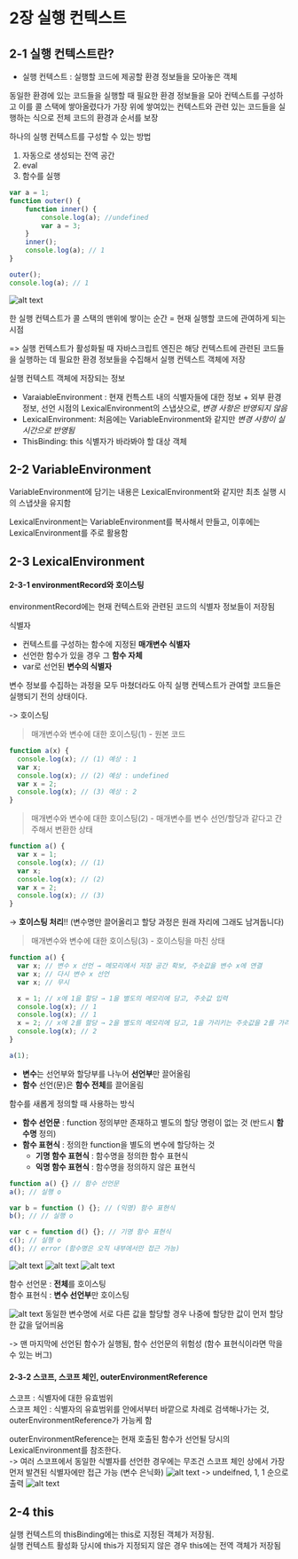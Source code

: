 # 2장 실행 컨텍스트

## 2-1 실행 컨텍스트란?

- 실행 컨텍스트 : 실행할 코드에 제공할 환경 정보들을 모아놓은 객체

동일한 환경에 있는 코드들을 실행할 때 필요한 환경 정보들을 모아 컨텍스트를 구성하고 이를 콜 스택에 쌓아올렸다가 가장 위에 쌓여있는 컨텍스트와 관련 있는 코드들을 실행하는 식으로 전체 코드의 환경과 순서를 보장

하나의 실행 컨텍스트를 구성할 수 있는 방법

1. 자동으로 생성되는 전역 공간
2. eval
3. 함수를 실행

```javaScript
var a = 1;
function outer() {
	function inner() {
		console.log(a); //undefined
		var a = 3;
	}
	inner();
	console.log(a); // 1
}

outer();
console.log(a); // 1
```

![alt text](image.png)

한 실행 컨텍스트가 콜 스택의 맨위에 쌓이는 순간 = 현재 실행할 코드에 관여하게 되는 시점

=> 실행 컨텍스트가 활성화될 때 자바스크립트 엔진은 해당 컨텍스트에 관련된 코드들을 실행하는 데 필요한 환경 정보들을 수집해서 실행 컨텍스트 객체에 저장

실행 컨텍스트 객체에 저장되는 정보

- VaraiableEnvironment : 현재 컨특스트 내의 식별자들에 대한 정보 + 외부 환경 정보, 선언 시점의 LexicalEnvironment의 스냅샷으로, _변경 사항은 반영되지 않음_
- LexicalEnvironment: 처음에는 VariableEnvironment와 같지만 _변경 사항이 실시간으로 반영됨_
- ThisBinding: this 식별자가 바라봐야 할 대상 객체

## 2-2 VariableEnvironment

VariableEnvironment에 담기는 내용은 LexicalEnvironment와 같지만 최초 실행 시의 스냅샷을 유지함

LexicalEnvironment는 VariableEnvironment를 복사해서 만들고, 이후에는 LexicalEnvironment를 주로 활용함

## 2-3 LexicalEnvironment

#### 2-3-1 environmentRecord와 호이스팅

environmentRecord에는 현재 컨텍스트와 관련된 코드의 식별자 정보들이 저장됨

식별자

- 컨텍스트를 구성하는 함수에 지정된 **매개변수 식별자**
- 선언한 함수가 있을 경우 그 **함수 자체**
- var로 선언된 **변수의 식별자**

변수 정보를 수집하는 과정을 모두 마쳤더라도 아직 실행 컨텍스트가 관여할 코드들은 실행되기 전의 상태이다.

-> 호이스팅

> 매개변수와 변수에 대한 호이스팅(1) - 원본 코드

```js
function a(x) {
  console.log(x); // (1) 예상 : 1
  var x;
  console.log(x); // (2) 예상 : undefined
  var x = 2;
  console.log(x); // (3) 예상 : 2
}
```

> 매개변수와 변수에 대한 호이스팅(2) - 매개변수를 변수 선언/할당과 같다고 간주해서 변환한 상태

```js
function a() {
  var x = 1;
  console.log(x); // (1)
  var x;
  console.log(x); // (2)
  var x = 2;
  console.log(x); // (3)
}
```

→ **호이스팅 처리**!! (변수명만 끌어올리고 할당 과정은 원래 자리에 그래도 남겨둡니다)

> 매개변수와 변수에 대한 호이스팅(3) - 호이스팅을 마친 상태

```jsx
function a() {
  var x; // 변수 x 선언 → 메모리에서 저장 공간 확보, 주솟값을 변수 x에 연결
  var x; // 다시 변수 x 선언
  var x; // 무시

  x = 1; // x에 1을 할당 → 1을 별도의 메모리에 담고, 주솟값 입력
  console.log(x); // 1
  console.log(x); // 1
  x = 2; // x에 2를 할당 → 2을 별도의 메모리에 담고, 1을 가리키는 주솟값을 2를 가리키는 주소값으로 대치
  console.log(x); // 2
}

a(1);
```

- **변수**는 선언부와 할당부를 나누어 **선언부**만 끌어올림
- **함수** 선언(문)은 **함수 전체**를 끌어올림

함수를 새롭게 정의할 때 사용하는 방식

- **함수 선언문** : function 정의부만 존재하고 별도의 할당 명령이 없는 것 (반드시 **함수명** 정의)
- **함수 표현식** : 정의한 function을 별도의 변수에 할당하는 것
  - **기명 함수 표현식** : 함수명을 정의한 함수 표현식
  - **익명 함수 표현식** : 함수명을 정의하지 않은 표현식

```jsx
function a() {} // 함수 선언문
a(); // 실행 o

var b = function () {}; // (익명) 함수 표현식
b(); // // 실행 o

var c = function d() {}; // 기명 함수 표현식
c(); // 실행 o
d(); // error (함수명은 오직 내부에서만 접근 가능)
```

![alt text](image-1.png)
![alt text](image-2.png)
![alt text](image-3.png)

함수 선언문 : **전체**를 호이스팅 \
함수 표현식 : **변수 선언부**만 호이스팅

![alt text](image-4.png)
동일한 변수명에 서로 다른 값을 할당할 경우 나중에 할당한 값이 먼저 할당한 값을 덮어씌움

-> 맨 마지막에 선언된 함수가 실행됨, 함수 선언문의 위험성 (함수 표현식이라면 막을 수 있는 버그)

#### 2-3-2 스코프, 스코프 체인, outerEnvironmentReference

스코프 : 식별자에 대한 유효범위  
스코프 체인 : 식별자의 유효범위를 안에서부터 바깥으로 차례로 검색해나가는 것, outerEnvironmentReference가 가능케 함

outerEnvironmentReference는 현재 호출된 함수가 선언될 당시의 LexicalEnvironment를 참조한다.  
-> 여러 스코프에서 동일한 식별자를 선언한 경우에는 무조건 스코프 체인 상에서 가장 먼저 발견된 식별자에만 접근 가능 (변수 은닉화)
![alt text](image-5.png)
-> undeifned, 1, 1 순으로 출력
![alt text](image-6.png)

## 2-4 this

실행 컨텍스트의 thisBinding에는 this로 지정된 객체가 저장됨.  
실행 컨텍스트 활성화 당시에 this가 지정되지 않은 경우 this에는 전역 객체가 저장됨
